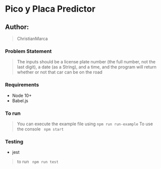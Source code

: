 # Pico y Placa Predictor

## Author:

> ChristianMarca

### Problem Statement

> The inputs should be a license plate number (the full number, not the last digit),
> a date (as a String), and a time, and the program will return whether or not 
> that car can be on the road

### Requirements

* Node 10+
* Babel.js

### To run 

> You can execute the example file using
` npm run run-example `
> To use the console
` npm start` 

### Testing

* jest

> to run
` npm run test`


